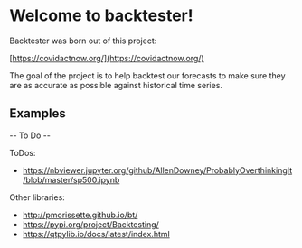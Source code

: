 # Welcome to backtester!

Backtester was born out of this project:

[https://covidactnow.org/](https://covidactnow.org/)

The goal of the project is to help backtest our forecasts to make sure they are as accurate as possible against historical time series.

## Examples

-- To Do --

ToDos:
* https://nbviewer.jupyter.org/github/AllenDowney/ProbablyOverthinkingIt/blob/master/sp500.ipynb

Other libraries:

* http://pmorissette.github.io/bt/
* https://pypi.org/project/Backtesting/
* https://qtpylib.io/docs/latest/index.html

